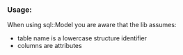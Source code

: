 ### Usage:
When using sql::Model you are aware that the lib assumes:
- table name is a lowercase structure identifier
- columns are attributes